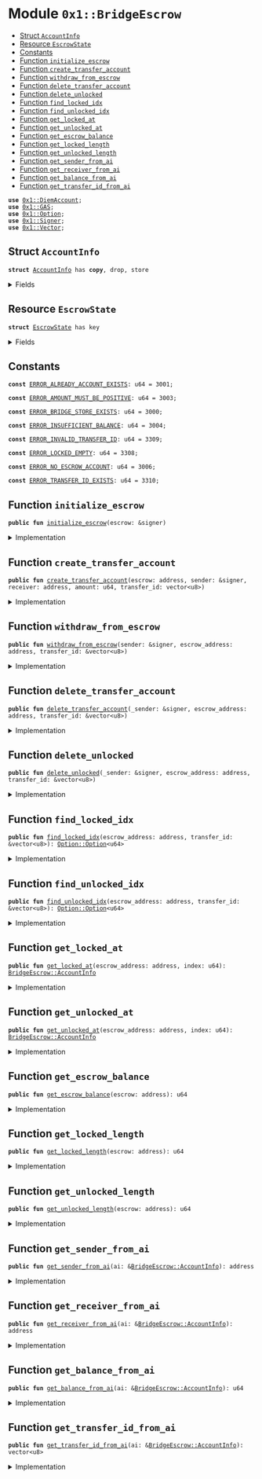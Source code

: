 
<a name="0x1_BridgeEscrow"></a>

# Module `0x1::BridgeEscrow`



-  [Struct `AccountInfo`](#0x1_BridgeEscrow_AccountInfo)
-  [Resource `EscrowState`](#0x1_BridgeEscrow_EscrowState)
-  [Constants](#@Constants_0)
-  [Function `initialize_escrow`](#0x1_BridgeEscrow_initialize_escrow)
-  [Function `create_transfer_account`](#0x1_BridgeEscrow_create_transfer_account)
-  [Function `withdraw_from_escrow`](#0x1_BridgeEscrow_withdraw_from_escrow)
-  [Function `delete_transfer_account`](#0x1_BridgeEscrow_delete_transfer_account)
-  [Function `delete_unlocked`](#0x1_BridgeEscrow_delete_unlocked)
-  [Function `find_locked_idx`](#0x1_BridgeEscrow_find_locked_idx)
-  [Function `find_unlocked_idx`](#0x1_BridgeEscrow_find_unlocked_idx)
-  [Function `get_locked_at`](#0x1_BridgeEscrow_get_locked_at)
-  [Function `get_unlocked_at`](#0x1_BridgeEscrow_get_unlocked_at)
-  [Function `get_escrow_balance`](#0x1_BridgeEscrow_get_escrow_balance)
-  [Function `get_locked_length`](#0x1_BridgeEscrow_get_locked_length)
-  [Function `get_unlocked_length`](#0x1_BridgeEscrow_get_unlocked_length)
-  [Function `get_sender_from_ai`](#0x1_BridgeEscrow_get_sender_from_ai)
-  [Function `get_receiver_from_ai`](#0x1_BridgeEscrow_get_receiver_from_ai)
-  [Function `get_balance_from_ai`](#0x1_BridgeEscrow_get_balance_from_ai)
-  [Function `get_transfer_id_from_ai`](#0x1_BridgeEscrow_get_transfer_id_from_ai)


<pre><code><b>use</b> <a href="DiemAccount.md#0x1_DiemAccount">0x1::DiemAccount</a>;
<b>use</b> <a href="GAS.md#0x1_GAS">0x1::GAS</a>;
<b>use</b> <a href="../../../../../../move-stdlib/docs/Option.md#0x1_Option">0x1::Option</a>;
<b>use</b> <a href="../../../../../../move-stdlib/docs/Signer.md#0x1_Signer">0x1::Signer</a>;
<b>use</b> <a href="../../../../../../move-stdlib/docs/Vector.md#0x1_Vector">0x1::Vector</a>;
</code></pre>



<a name="0x1_BridgeEscrow_AccountInfo"></a>

## Struct `AccountInfo`



<pre><code><b>struct</b> <a href="BridgeEscrow.md#0x1_BridgeEscrow_AccountInfo">AccountInfo</a> has <b>copy</b>, drop, store
</code></pre>



<details>
<summary>Fields</summary>


<dl>
<dt>
<code>sender: address</code>
</dt>
<dd>

</dd>
<dt>
<code>receiver: address</code>
</dt>
<dd>

</dd>
<dt>
<code>balance: u64</code>
</dt>
<dd>

</dd>
<dt>
<code>transfer_id: vector&lt;u8&gt;</code>
</dt>
<dd>

</dd>
</dl>


</details>

<a name="0x1_BridgeEscrow_EscrowState"></a>

## Resource `EscrowState`



<pre><code><b>struct</b> <a href="BridgeEscrow.md#0x1_BridgeEscrow_EscrowState">EscrowState</a> has key
</code></pre>



<details>
<summary>Fields</summary>


<dl>
<dt>
<code>locked: vector&lt;<a href="BridgeEscrow.md#0x1_BridgeEscrow_AccountInfo">BridgeEscrow::AccountInfo</a>&gt;</code>
</dt>
<dd>

</dd>
<dt>
<code>unlocked: vector&lt;<a href="BridgeEscrow.md#0x1_BridgeEscrow_AccountInfo">BridgeEscrow::AccountInfo</a>&gt;</code>
</dt>
<dd>

</dd>
<dt>
<code>balance: u64</code>
</dt>
<dd>

</dd>
</dl>


</details>

<a name="@Constants_0"></a>

## Constants


<a name="0x1_BridgeEscrow_ERROR_ALREADY_ACCOUNT_EXISTS"></a>



<pre><code><b>const</b> <a href="BridgeEscrow.md#0x1_BridgeEscrow_ERROR_ALREADY_ACCOUNT_EXISTS">ERROR_ALREADY_ACCOUNT_EXISTS</a>: u64 = 3001;
</code></pre>



<a name="0x1_BridgeEscrow_ERROR_AMOUNT_MUST_BE_POSITIVE"></a>



<pre><code><b>const</b> <a href="BridgeEscrow.md#0x1_BridgeEscrow_ERROR_AMOUNT_MUST_BE_POSITIVE">ERROR_AMOUNT_MUST_BE_POSITIVE</a>: u64 = 3003;
</code></pre>



<a name="0x1_BridgeEscrow_ERROR_BRIDGE_STORE_EXISTS"></a>



<pre><code><b>const</b> <a href="BridgeEscrow.md#0x1_BridgeEscrow_ERROR_BRIDGE_STORE_EXISTS">ERROR_BRIDGE_STORE_EXISTS</a>: u64 = 3000;
</code></pre>



<a name="0x1_BridgeEscrow_ERROR_INSUFFICIENT_BALANCE"></a>



<pre><code><b>const</b> <a href="BridgeEscrow.md#0x1_BridgeEscrow_ERROR_INSUFFICIENT_BALANCE">ERROR_INSUFFICIENT_BALANCE</a>: u64 = 3004;
</code></pre>



<a name="0x1_BridgeEscrow_ERROR_INVALID_TRANSFER_ID"></a>



<pre><code><b>const</b> <a href="BridgeEscrow.md#0x1_BridgeEscrow_ERROR_INVALID_TRANSFER_ID">ERROR_INVALID_TRANSFER_ID</a>: u64 = 3309;
</code></pre>



<a name="0x1_BridgeEscrow_ERROR_LOCKED_EMPTY"></a>



<pre><code><b>const</b> <a href="BridgeEscrow.md#0x1_BridgeEscrow_ERROR_LOCKED_EMPTY">ERROR_LOCKED_EMPTY</a>: u64 = 3308;
</code></pre>



<a name="0x1_BridgeEscrow_ERROR_NO_ESCROW_ACCOUNT"></a>



<pre><code><b>const</b> <a href="BridgeEscrow.md#0x1_BridgeEscrow_ERROR_NO_ESCROW_ACCOUNT">ERROR_NO_ESCROW_ACCOUNT</a>: u64 = 3006;
</code></pre>



<a name="0x1_BridgeEscrow_ERROR_TRANSFER_ID_EXISTS"></a>



<pre><code><b>const</b> <a href="BridgeEscrow.md#0x1_BridgeEscrow_ERROR_TRANSFER_ID_EXISTS">ERROR_TRANSFER_ID_EXISTS</a>: u64 = 3310;
</code></pre>



<a name="0x1_BridgeEscrow_initialize_escrow"></a>

## Function `initialize_escrow`



<pre><code><b>public</b> <b>fun</b> <a href="BridgeEscrow.md#0x1_BridgeEscrow_initialize_escrow">initialize_escrow</a>(escrow: &signer)
</code></pre>



<details>
<summary>Implementation</summary>


<pre><code><b>public</b> <b>fun</b> <a href="BridgeEscrow.md#0x1_BridgeEscrow_initialize_escrow">initialize_escrow</a>(escrow: &signer) {
    <b>let</b> escrow_addr = <a href="../../../../../../move-stdlib/docs/Signer.md#0x1_Signer_address_of">Signer::address_of</a>(escrow);
    <b>assert</b>(!<b>exists</b>&lt;<a href="BridgeEscrow.md#0x1_BridgeEscrow_EscrowState">EscrowState</a>&gt;(escrow_addr), <a href="BridgeEscrow.md#0x1_BridgeEscrow_ERROR_BRIDGE_STORE_EXISTS">ERROR_BRIDGE_STORE_EXISTS</a>);
    move_to&lt;<a href="BridgeEscrow.md#0x1_BridgeEscrow_EscrowState">EscrowState</a>&gt;(escrow, <a href="BridgeEscrow.md#0x1_BridgeEscrow_EscrowState">EscrowState</a>{
        locked: <a href="../../../../../../move-stdlib/docs/Vector.md#0x1_Vector_empty">Vector::empty</a>&lt;<a href="BridgeEscrow.md#0x1_BridgeEscrow_AccountInfo">AccountInfo</a>&gt;(),
        unlocked: <a href="../../../../../../move-stdlib/docs/Vector.md#0x1_Vector_empty">Vector::empty</a>&lt;<a href="BridgeEscrow.md#0x1_BridgeEscrow_AccountInfo">AccountInfo</a>&gt;(),
        balance: 0,
    });
}
</code></pre>



</details>

<a name="0x1_BridgeEscrow_create_transfer_account"></a>

## Function `create_transfer_account`



<pre><code><b>public</b> <b>fun</b> <a href="BridgeEscrow.md#0x1_BridgeEscrow_create_transfer_account">create_transfer_account</a>(escrow: address, sender: &signer, receiver: address, amount: u64, transfer_id: vector&lt;u8&gt;)
</code></pre>



<details>
<summary>Implementation</summary>


<pre><code><b>public</b> <b>fun</b> <a href="BridgeEscrow.md#0x1_BridgeEscrow_create_transfer_account">create_transfer_account</a>(escrow: address,
                                   sender: &signer,
                                   receiver: address,
                                   amount: u64,
                                   transfer_id: vector&lt;u8&gt;) <b>acquires</b> <a href="BridgeEscrow.md#0x1_BridgeEscrow_EscrowState">EscrowState</a> {
    <b>let</b> idx_opt = <a href="BridgeEscrow.md#0x1_BridgeEscrow_find_locked_idx">find_locked_idx</a>(escrow, &transfer_id);
    <b>assert</b>(<a href="../../../../../../move-stdlib/docs/Option.md#0x1_Option_is_none">Option::is_none</a>(&idx_opt), <a href="BridgeEscrow.md#0x1_BridgeEscrow_ERROR_TRANSFER_ID_EXISTS">ERROR_TRANSFER_ID_EXISTS</a>);

    // validate arguments
    <b>assert</b> (amount &gt; 0, <a href="BridgeEscrow.md#0x1_BridgeEscrow_ERROR_AMOUNT_MUST_BE_POSITIVE">ERROR_AMOUNT_MUST_BE_POSITIVE</a>);

    // sender has enough funds
    <b>let</b> address = <a href="../../../../../../move-stdlib/docs/Signer.md#0x1_Signer_address_of">Signer::address_of</a>(sender);
    <b>assert</b>(<a href="DiemAccount.md#0x1_DiemAccount_balance">DiemAccount::balance</a>&lt;<a href="GAS.md#0x1_GAS">GAS</a>&gt;(address) &gt;= amount, <a href="BridgeEscrow.md#0x1_BridgeEscrow_ERROR_INSUFFICIENT_BALANCE">ERROR_INSUFFICIENT_BALANCE</a>);

    // escrow account <b>exists</b>
    <b>assert</b> (<b>exists</b>&lt;<a href="BridgeEscrow.md#0x1_BridgeEscrow_EscrowState">EscrowState</a>&gt;(escrow), <a href="BridgeEscrow.md#0x1_BridgeEscrow_ERROR_NO_ESCROW_ACCOUNT">ERROR_NO_ESCROW_ACCOUNT</a>);

    // 1. <b>move</b> funds from user <b>to</b> escrow account
    <b>let</b> with_cap = <a href="DiemAccount.md#0x1_DiemAccount_extract_withdraw_capability">DiemAccount::extract_withdraw_capability</a>(sender);
    <a href="DiemAccount.md#0x1_DiemAccount_pay_from">DiemAccount::pay_from</a>&lt;<a href="GAS.md#0x1_GAS">GAS</a>&gt;(&with_cap, escrow, amount, x"", x"");
    <a href="DiemAccount.md#0x1_DiemAccount_restore_withdraw_capability">DiemAccount::restore_withdraw_capability</a>(with_cap);

    // 2. <b>update</b> escrow state

    // <b>update</b> escrow balance
    <b>let</b> state = borrow_global_mut&lt;<a href="BridgeEscrow.md#0x1_BridgeEscrow_EscrowState">EscrowState</a>&gt;(escrow);
    *&<b>mut</b> state.balance = *&<b>mut</b> state.balance + amount;

    // create an entry in locked vector
    <a href="../../../../../../move-stdlib/docs/Vector.md#0x1_Vector_push_back">Vector::push_back</a>&lt;<a href="BridgeEscrow.md#0x1_BridgeEscrow_AccountInfo">AccountInfo</a>&gt;(&<b>mut</b> state.locked, <a href="BridgeEscrow.md#0x1_BridgeEscrow_AccountInfo">AccountInfo</a>{
        sender: <a href="../../../../../../move-stdlib/docs/Signer.md#0x1_Signer_address_of">Signer::address_of</a>(sender),
        receiver: receiver,
        balance: amount,
        transfer_id: transfer_id,
    });
}
</code></pre>



</details>

<a name="0x1_BridgeEscrow_withdraw_from_escrow"></a>

## Function `withdraw_from_escrow`



<pre><code><b>public</b> <b>fun</b> <a href="BridgeEscrow.md#0x1_BridgeEscrow_withdraw_from_escrow">withdraw_from_escrow</a>(sender: &signer, escrow_address: address, transfer_id: &vector&lt;u8&gt;)
</code></pre>



<details>
<summary>Implementation</summary>


<pre><code><b>public</b> <b>fun</b> <a href="BridgeEscrow.md#0x1_BridgeEscrow_withdraw_from_escrow">withdraw_from_escrow</a>(sender: &signer, escrow_address: address, transfer_id:&vector&lt;u8&gt;) <b>acquires</b> <a href="BridgeEscrow.md#0x1_BridgeEscrow_EscrowState">EscrowState</a>  {
    <b>let</b> idx_opt = <a href="BridgeEscrow.md#0x1_BridgeEscrow_find_locked_idx">find_locked_idx</a>(escrow_address,transfer_id);
    <b>assert</b>(<a href="../../../../../../move-stdlib/docs/Option.md#0x1_Option_is_some">Option::is_some</a>(&idx_opt), <a href="BridgeEscrow.md#0x1_BridgeEscrow_ERROR_INVALID_TRANSFER_ID">ERROR_INVALID_TRANSFER_ID</a>);
    <b>let</b> idx = <a href="../../../../../../move-stdlib/docs/Option.md#0x1_Option_borrow">Option::borrow</a>(&idx_opt);

    <b>let</b> ai = <a href="BridgeEscrow.md#0x1_BridgeEscrow_get_locked_at">get_locked_at</a>(escrow_address, *idx);

    // escrow has enough funds
    <b>assert</b>(<a href="DiemAccount.md#0x1_DiemAccount_balance">DiemAccount::balance</a>&lt;<a href="GAS.md#0x1_GAS">GAS</a>&gt;(escrow_address) &gt;= ai.balance, <a href="BridgeEscrow.md#0x1_BridgeEscrow_ERROR_INSUFFICIENT_BALANCE">ERROR_INSUFFICIENT_BALANCE</a>);


    // 1. <b>move</b> funds from escrow <b>to</b> user account
    <b>let</b> with_cap = <a href="DiemAccount.md#0x1_DiemAccount_extract_withdraw_capability_by_address">DiemAccount::extract_withdraw_capability_by_address</a>(sender, escrow_address);
    <a href="DiemAccount.md#0x1_DiemAccount_pay_from">DiemAccount::pay_from</a>&lt;<a href="GAS.md#0x1_GAS">GAS</a>&gt;(&with_cap, ai.receiver, ai.balance, x"", x"");
    <a href="DiemAccount.md#0x1_DiemAccount_restore_withdraw_capability">DiemAccount::restore_withdraw_capability</a>(with_cap);

    // 2. <b>update</b> escrow state
    // <b>update</b> balance
    <b>let</b> state = borrow_global_mut&lt;<a href="BridgeEscrow.md#0x1_BridgeEscrow_EscrowState">EscrowState</a>&gt;(escrow_address);
    <b>assert</b>(state.balance &gt;= ai.balance, <a href="BridgeEscrow.md#0x1_BridgeEscrow_ERROR_INSUFFICIENT_BALANCE">ERROR_INSUFFICIENT_BALANCE</a>);
    *&<b>mut</b> state.balance = *&<b>mut</b> state.balance - ai.balance;

    // add entry <b>to</b> unlocked <b>to</b> indicate that funds were transferred
    <a href="../../../../../../move-stdlib/docs/Vector.md#0x1_Vector_push_back">Vector::push_back</a>&lt;<a href="BridgeEscrow.md#0x1_BridgeEscrow_AccountInfo">AccountInfo</a>&gt;(&<b>mut</b> state.unlocked, ai);
}
</code></pre>



</details>

<a name="0x1_BridgeEscrow_delete_transfer_account"></a>

## Function `delete_transfer_account`



<pre><code><b>public</b> <b>fun</b> <a href="BridgeEscrow.md#0x1_BridgeEscrow_delete_transfer_account">delete_transfer_account</a>(_sender: &signer, escrow_address: address, transfer_id: &vector&lt;u8&gt;)
</code></pre>



<details>
<summary>Implementation</summary>


<pre><code><b>public</b> <b>fun</b> <a href="BridgeEscrow.md#0x1_BridgeEscrow_delete_transfer_account">delete_transfer_account</a>(_sender: &signer, escrow_address: address, transfer_id: &vector&lt;u8&gt;)
<b>acquires</b> <a href="BridgeEscrow.md#0x1_BridgeEscrow_EscrowState">EscrowState</a> {
    <b>let</b> idx_opt = <a href="BridgeEscrow.md#0x1_BridgeEscrow_find_locked_idx">find_locked_idx</a>(escrow_address, transfer_id);
    <b>assert</b>(<a href="../../../../../../move-stdlib/docs/Option.md#0x1_Option_is_some">Option::is_some</a>(&idx_opt), <a href="BridgeEscrow.md#0x1_BridgeEscrow_ERROR_INVALID_TRANSFER_ID">ERROR_INVALID_TRANSFER_ID</a>);
    <b>let</b> idx = <a href="../../../../../../move-stdlib/docs/Option.md#0x1_Option_borrow">Option::borrow</a>(&idx_opt);
    <b>let</b> state = borrow_global_mut&lt;<a href="BridgeEscrow.md#0x1_BridgeEscrow_EscrowState">EscrowState</a>&gt;(escrow_address);
    <a href="../../../../../../move-stdlib/docs/Vector.md#0x1_Vector_remove">Vector::remove</a>&lt;<a href="BridgeEscrow.md#0x1_BridgeEscrow_AccountInfo">AccountInfo</a>&gt;(&<b>mut</b> state.locked, *idx);
}
</code></pre>



</details>

<a name="0x1_BridgeEscrow_delete_unlocked"></a>

## Function `delete_unlocked`



<pre><code><b>public</b> <b>fun</b> <a href="BridgeEscrow.md#0x1_BridgeEscrow_delete_unlocked">delete_unlocked</a>(_sender: &signer, escrow_address: address, transfer_id: &vector&lt;u8&gt;)
</code></pre>



<details>
<summary>Implementation</summary>


<pre><code><b>public</b> <b>fun</b> <a href="BridgeEscrow.md#0x1_BridgeEscrow_delete_unlocked">delete_unlocked</a>(_sender: &signer, escrow_address: address, transfer_id: &vector&lt;u8&gt;)
<b>acquires</b> <a href="BridgeEscrow.md#0x1_BridgeEscrow_EscrowState">EscrowState</a> {
    <b>let</b> idx_opt = <a href="BridgeEscrow.md#0x1_BridgeEscrow_find_unlocked_idx">find_unlocked_idx</a>(escrow_address, transfer_id);
    <b>assert</b>(<a href="../../../../../../move-stdlib/docs/Option.md#0x1_Option_is_some">Option::is_some</a>(&idx_opt), <a href="BridgeEscrow.md#0x1_BridgeEscrow_ERROR_INVALID_TRANSFER_ID">ERROR_INVALID_TRANSFER_ID</a>);
    <b>let</b> idx = <a href="../../../../../../move-stdlib/docs/Option.md#0x1_Option_borrow">Option::borrow</a>(&idx_opt);
    <b>let</b> state = borrow_global_mut&lt;<a href="BridgeEscrow.md#0x1_BridgeEscrow_EscrowState">EscrowState</a>&gt;(escrow_address);
    <a href="../../../../../../move-stdlib/docs/Vector.md#0x1_Vector_remove">Vector::remove</a>&lt;<a href="BridgeEscrow.md#0x1_BridgeEscrow_AccountInfo">AccountInfo</a>&gt;(&<b>mut</b> state.unlocked, *idx);
}
</code></pre>



</details>

<a name="0x1_BridgeEscrow_find_locked_idx"></a>

## Function `find_locked_idx`



<pre><code><b>public</b> <b>fun</b> <a href="BridgeEscrow.md#0x1_BridgeEscrow_find_locked_idx">find_locked_idx</a>(escrow_address: address, transfer_id: &vector&lt;u8&gt;): <a href="../../../../../../move-stdlib/docs/Option.md#0x1_Option_Option">Option::Option</a>&lt;u64&gt;
</code></pre>



<details>
<summary>Implementation</summary>


<pre><code><b>public</b> <b>fun</b> <a href="BridgeEscrow.md#0x1_BridgeEscrow_find_locked_idx">find_locked_idx</a>(escrow_address: address, transfer_id: &vector&lt;u8&gt;):
<a href="../../../../../../move-stdlib/docs/Option.md#0x1_Option">Option</a>&lt;u64&gt; <b>acquires</b> <a href="BridgeEscrow.md#0x1_BridgeEscrow_EscrowState">EscrowState</a> {
    <b>let</b> state = borrow_global&lt;<a href="BridgeEscrow.md#0x1_BridgeEscrow_EscrowState">EscrowState</a>&gt;(escrow_address);
    <b>let</b> i = 0;
    <b>let</b> n = <a href="../../../../../../move-stdlib/docs/Vector.md#0x1_Vector_length">Vector::length</a>(&state.locked);
    <b>while</b> (i &lt; n) {
        <b>let</b> ai = <a href="../../../../../../move-stdlib/docs/Vector.md#0x1_Vector_borrow">Vector::borrow</a>(&state.locked, i);
        <b>if</b> (*&ai.transfer_id == *transfer_id) <b>return</b> <a href="../../../../../../move-stdlib/docs/Option.md#0x1_Option_some">Option::some</a>(i);
        i = i + 1
    };
    <a href="../../../../../../move-stdlib/docs/Option.md#0x1_Option_none">Option::none</a>()
}
</code></pre>



</details>

<a name="0x1_BridgeEscrow_find_unlocked_idx"></a>

## Function `find_unlocked_idx`



<pre><code><b>public</b> <b>fun</b> <a href="BridgeEscrow.md#0x1_BridgeEscrow_find_unlocked_idx">find_unlocked_idx</a>(escrow_address: address, transfer_id: &vector&lt;u8&gt;): <a href="../../../../../../move-stdlib/docs/Option.md#0x1_Option_Option">Option::Option</a>&lt;u64&gt;
</code></pre>



<details>
<summary>Implementation</summary>


<pre><code><b>public</b> <b>fun</b> <a href="BridgeEscrow.md#0x1_BridgeEscrow_find_unlocked_idx">find_unlocked_idx</a>(escrow_address: address,transfer_id: &vector&lt;u8&gt;):
    <a href="../../../../../../move-stdlib/docs/Option.md#0x1_Option">Option</a>&lt;u64&gt; <b>acquires</b> <a href="BridgeEscrow.md#0x1_BridgeEscrow_EscrowState">EscrowState</a> {
    <b>let</b> state = borrow_global&lt;<a href="BridgeEscrow.md#0x1_BridgeEscrow_EscrowState">EscrowState</a>&gt;(escrow_address);
    <b>let</b> i = 0;
    <b>let</b> n = <a href="../../../../../../move-stdlib/docs/Vector.md#0x1_Vector_length">Vector::length</a>(&state.unlocked);
    <b>while</b> (i &lt; n) {
        <b>let</b> ai = <a href="../../../../../../move-stdlib/docs/Vector.md#0x1_Vector_borrow">Vector::borrow</a>(&state.unlocked, i);
        <b>if</b> (*&ai.transfer_id == *transfer_id) <b>return</b> <a href="../../../../../../move-stdlib/docs/Option.md#0x1_Option_some">Option::some</a>(i);
        i = i + 1
    };
    <a href="../../../../../../move-stdlib/docs/Option.md#0x1_Option_none">Option::none</a>()
}
</code></pre>



</details>

<a name="0x1_BridgeEscrow_get_locked_at"></a>

## Function `get_locked_at`



<pre><code><b>public</b> <b>fun</b> <a href="BridgeEscrow.md#0x1_BridgeEscrow_get_locked_at">get_locked_at</a>(escrow_address: address, index: u64): <a href="BridgeEscrow.md#0x1_BridgeEscrow_AccountInfo">BridgeEscrow::AccountInfo</a>
</code></pre>



<details>
<summary>Implementation</summary>


<pre><code><b>public</b> <b>fun</b> <a href="BridgeEscrow.md#0x1_BridgeEscrow_get_locked_at">get_locked_at</a>(escrow_address: address, index: u64): <a href="BridgeEscrow.md#0x1_BridgeEscrow_AccountInfo">AccountInfo</a> <b>acquires</b> <a href="BridgeEscrow.md#0x1_BridgeEscrow_EscrowState">EscrowState</a>  {
    <b>assert</b>(<a href="BridgeEscrow.md#0x1_BridgeEscrow_get_locked_length">get_locked_length</a>(escrow_address) &gt; index, <a href="BridgeEscrow.md#0x1_BridgeEscrow_ERROR_LOCKED_EMPTY">ERROR_LOCKED_EMPTY</a>);
    <b>let</b> state = borrow_global&lt;<a href="BridgeEscrow.md#0x1_BridgeEscrow_EscrowState">EscrowState</a>&gt;(escrow_address);
    <b>let</b> info = <a href="../../../../../../move-stdlib/docs/Vector.md#0x1_Vector_borrow">Vector::borrow</a>(&state.locked, index);
    *info
}
</code></pre>



</details>

<a name="0x1_BridgeEscrow_get_unlocked_at"></a>

## Function `get_unlocked_at`



<pre><code><b>public</b> <b>fun</b> <a href="BridgeEscrow.md#0x1_BridgeEscrow_get_unlocked_at">get_unlocked_at</a>(escrow_address: address, index: u64): <a href="BridgeEscrow.md#0x1_BridgeEscrow_AccountInfo">BridgeEscrow::AccountInfo</a>
</code></pre>



<details>
<summary>Implementation</summary>


<pre><code><b>public</b> <b>fun</b> <a href="BridgeEscrow.md#0x1_BridgeEscrow_get_unlocked_at">get_unlocked_at</a>(escrow_address: address, index: u64): <a href="BridgeEscrow.md#0x1_BridgeEscrow_AccountInfo">AccountInfo</a> <b>acquires</b> <a href="BridgeEscrow.md#0x1_BridgeEscrow_EscrowState">EscrowState</a>  {
    <b>assert</b>(<a href="BridgeEscrow.md#0x1_BridgeEscrow_get_unlocked_length">get_unlocked_length</a>(escrow_address) &gt; index, <a href="BridgeEscrow.md#0x1_BridgeEscrow_ERROR_LOCKED_EMPTY">ERROR_LOCKED_EMPTY</a>);
    <b>let</b> state = borrow_global&lt;<a href="BridgeEscrow.md#0x1_BridgeEscrow_EscrowState">EscrowState</a>&gt;(escrow_address);
    <b>let</b> info = <a href="../../../../../../move-stdlib/docs/Vector.md#0x1_Vector_borrow">Vector::borrow</a>(&state.unlocked, index);
    *info
}
</code></pre>



</details>

<a name="0x1_BridgeEscrow_get_escrow_balance"></a>

## Function `get_escrow_balance`



<pre><code><b>public</b> <b>fun</b> <a href="BridgeEscrow.md#0x1_BridgeEscrow_get_escrow_balance">get_escrow_balance</a>(escrow: address): u64
</code></pre>



<details>
<summary>Implementation</summary>


<pre><code><b>public</b> <b>fun</b> <a href="BridgeEscrow.md#0x1_BridgeEscrow_get_escrow_balance">get_escrow_balance</a>(escrow: address): u64 <b>acquires</b> <a href="BridgeEscrow.md#0x1_BridgeEscrow_EscrowState">EscrowState</a> {
    <b>let</b> state = borrow_global&lt;<a href="BridgeEscrow.md#0x1_BridgeEscrow_EscrowState">EscrowState</a>&gt;(escrow);
    state.balance
}
</code></pre>



</details>

<a name="0x1_BridgeEscrow_get_locked_length"></a>

## Function `get_locked_length`



<pre><code><b>public</b> <b>fun</b> <a href="BridgeEscrow.md#0x1_BridgeEscrow_get_locked_length">get_locked_length</a>(escrow: address): u64
</code></pre>



<details>
<summary>Implementation</summary>


<pre><code><b>public</b> <b>fun</b> <a href="BridgeEscrow.md#0x1_BridgeEscrow_get_locked_length">get_locked_length</a>(escrow: address): u64 <b>acquires</b> <a href="BridgeEscrow.md#0x1_BridgeEscrow_EscrowState">EscrowState</a> {
    <b>let</b> state = borrow_global&lt;<a href="BridgeEscrow.md#0x1_BridgeEscrow_EscrowState">EscrowState</a>&gt;(escrow);
    <a href="../../../../../../move-stdlib/docs/Vector.md#0x1_Vector_length">Vector::length</a>(&state.locked)
}
</code></pre>



</details>

<a name="0x1_BridgeEscrow_get_unlocked_length"></a>

## Function `get_unlocked_length`



<pre><code><b>public</b> <b>fun</b> <a href="BridgeEscrow.md#0x1_BridgeEscrow_get_unlocked_length">get_unlocked_length</a>(escrow: address): u64
</code></pre>



<details>
<summary>Implementation</summary>


<pre><code><b>public</b> <b>fun</b> <a href="BridgeEscrow.md#0x1_BridgeEscrow_get_unlocked_length">get_unlocked_length</a>(escrow: address): u64 <b>acquires</b> <a href="BridgeEscrow.md#0x1_BridgeEscrow_EscrowState">EscrowState</a> {
    <b>let</b> state = borrow_global&lt;<a href="BridgeEscrow.md#0x1_BridgeEscrow_EscrowState">EscrowState</a>&gt;(escrow);
    <a href="../../../../../../move-stdlib/docs/Vector.md#0x1_Vector_length">Vector::length</a>(&state.unlocked)
}
</code></pre>



</details>

<a name="0x1_BridgeEscrow_get_sender_from_ai"></a>

## Function `get_sender_from_ai`



<pre><code><b>public</b> <b>fun</b> <a href="BridgeEscrow.md#0x1_BridgeEscrow_get_sender_from_ai">get_sender_from_ai</a>(ai: &<a href="BridgeEscrow.md#0x1_BridgeEscrow_AccountInfo">BridgeEscrow::AccountInfo</a>): address
</code></pre>



<details>
<summary>Implementation</summary>


<pre><code><b>public</b> <b>fun</b> <a href="BridgeEscrow.md#0x1_BridgeEscrow_get_sender_from_ai">get_sender_from_ai</a>(ai: &<a href="BridgeEscrow.md#0x1_BridgeEscrow_AccountInfo">AccountInfo</a>): address {
    *&ai.sender
}
</code></pre>



</details>

<a name="0x1_BridgeEscrow_get_receiver_from_ai"></a>

## Function `get_receiver_from_ai`



<pre><code><b>public</b> <b>fun</b> <a href="BridgeEscrow.md#0x1_BridgeEscrow_get_receiver_from_ai">get_receiver_from_ai</a>(ai: &<a href="BridgeEscrow.md#0x1_BridgeEscrow_AccountInfo">BridgeEscrow::AccountInfo</a>): address
</code></pre>



<details>
<summary>Implementation</summary>


<pre><code><b>public</b> <b>fun</b> <a href="BridgeEscrow.md#0x1_BridgeEscrow_get_receiver_from_ai">get_receiver_from_ai</a>(ai: &<a href="BridgeEscrow.md#0x1_BridgeEscrow_AccountInfo">AccountInfo</a>): address {
    *&ai.receiver
}
</code></pre>



</details>

<a name="0x1_BridgeEscrow_get_balance_from_ai"></a>

## Function `get_balance_from_ai`



<pre><code><b>public</b> <b>fun</b> <a href="BridgeEscrow.md#0x1_BridgeEscrow_get_balance_from_ai">get_balance_from_ai</a>(ai: &<a href="BridgeEscrow.md#0x1_BridgeEscrow_AccountInfo">BridgeEscrow::AccountInfo</a>): u64
</code></pre>



<details>
<summary>Implementation</summary>


<pre><code><b>public</b> <b>fun</b> <a href="BridgeEscrow.md#0x1_BridgeEscrow_get_balance_from_ai">get_balance_from_ai</a>(ai: &<a href="BridgeEscrow.md#0x1_BridgeEscrow_AccountInfo">AccountInfo</a>): u64 {
    *&ai.balance
}
</code></pre>



</details>

<a name="0x1_BridgeEscrow_get_transfer_id_from_ai"></a>

## Function `get_transfer_id_from_ai`



<pre><code><b>public</b> <b>fun</b> <a href="BridgeEscrow.md#0x1_BridgeEscrow_get_transfer_id_from_ai">get_transfer_id_from_ai</a>(ai: &<a href="BridgeEscrow.md#0x1_BridgeEscrow_AccountInfo">BridgeEscrow::AccountInfo</a>): vector&lt;u8&gt;
</code></pre>



<details>
<summary>Implementation</summary>


<pre><code><b>public</b> <b>fun</b> <a href="BridgeEscrow.md#0x1_BridgeEscrow_get_transfer_id_from_ai">get_transfer_id_from_ai</a>(ai: &<a href="BridgeEscrow.md#0x1_BridgeEscrow_AccountInfo">AccountInfo</a>): vector&lt;u8&gt; {
    *&ai.transfer_id
}
</code></pre>



</details>


[//]: # ("File containing references which can be used from documentation")
[ACCESS_CONTROL]: https://github.com/diem/dip/blob/main/dips/dip-2.md
[ROLE]: https://github.com/diem/dip/blob/main/dips/dip-2.md#roles
[PERMISSION]: https://github.com/diem/dip/blob/main/dips/dip-2.md#permissions
